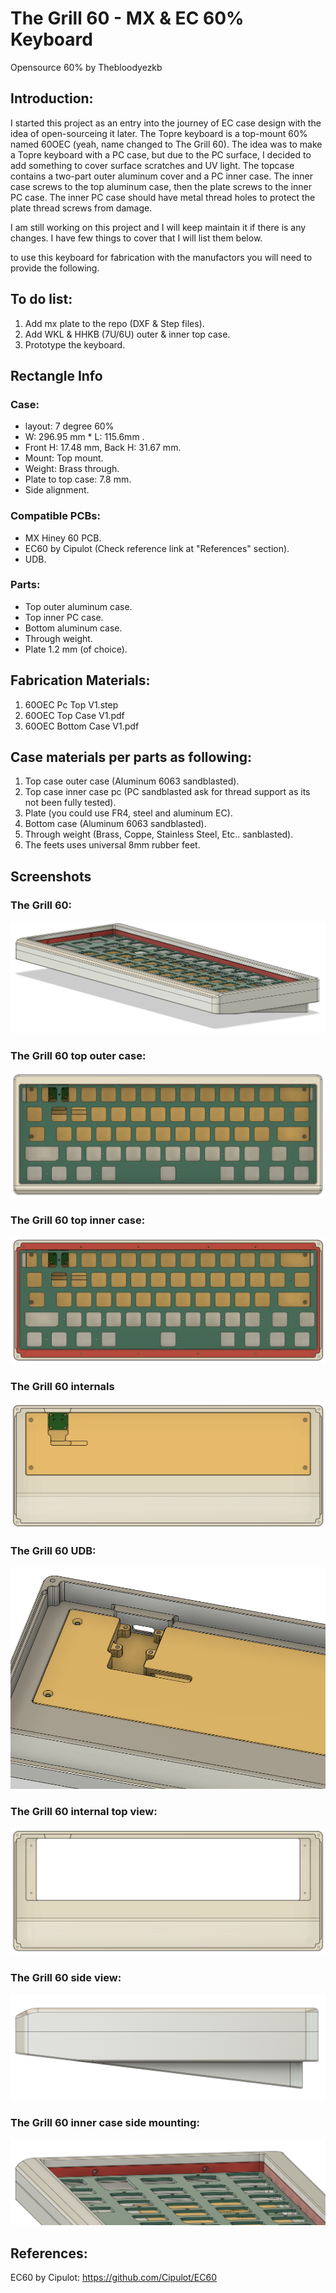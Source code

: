 # The Grill 60 - MX & EC 60% Keyboard

Opensource 60% by Thebloodyezkb

## Introduction:
I started this project as an entry into the journey of EC case design with the idea of open-sourceing it later. The Topre keyboard is a top-mount 60% named 60OEC (yeah, name changed to The Grill 60).
The idea was to make a Topre keyboard with a PC case, but due to the PC surface, I decided to add something to cover surface scratches and UV light. The topcase contains a two-part outer aluminum cover and a PC inner case.
The inner case screws to the top aluminum case, then the plate screws to the inner PC case. The inner PC case should have metal thread holes to protect the plate thread screws from damage.

I am still working on this project and I will keep maintain it if there is any changes. 
I have few things to cover that I will list them below.

to use this keyboard for fabrication with the manufactors you will need to provide the following.

## To do list:
1. Add mx plate to the repo (DXF & Step files).
2. Add WKL & HHKB (7U/6U) outer & inner top case.
3. Prototype the keyboard.

## Rectangle Info
### Case:
- layout: 7 degree 60%
- W: 296.95 mm * L: 115.6mm .
- Front H: 17.48 mm, Back H: 31.67 mm.
- Mount: Top mount.
- Weight: Brass through.
- Plate to top case: 7.8 mm.
- Side alignment.

### Compatible PCBs:
- MX Hiney 60 PCB.
- EC60 by Cipulot (Check reference link at "References" section).
- UDB.

### Parts:
- Top outer aluminum case.
- Top inner PC case.
- Bottom aluminum case.
- Through weight.
- Plate 1.2 mm (of choice).

## Fabrication Materials:
1. 60OEC Pc Top V1.step
2. 60OEC Top Case V1.pdf
3. 60OEC Bottom Case V1.pdf

## Case materials per parts as following:
1. Top case outer case (Aluminum 6063 sandblasted).
2. Top case inner case pc (PC sandblasted ask for thread support as its not been fully tested).
3. Plate (you could use FR4, steel and aluminum EC).
4. Bottom case (Aluminum 6063 sandblasted).
5. Through weight (Brass, Coppe, Stainless Steel, Etc.. sanblasted).
6. The feets uses universal 8mm rubber feet.

## Screenshots

### The Grill 60:
![The_Grill_60](https://github.com/wizardzcustomkb/60oec/blob/main/Pic/The_Grill_60.PNG)
### The Grill 60 top outer case:
![The_Grill_60_top_outer_case](https://github.com/wizardzcustomkb/60oec/blob/main/Pic/The_Grill_60_top_outer_case.PNG)
### The Grill 60 top inner case:
![The_Grill_60_top_inner_case](https://github.com/wizardzcustomkb/60oec/blob/main/Pic/The_Grill_60_top_inner_case.PNG)
### The Grill 60 internals
![The_Grill_60_internals](https://github.com/wizardzcustomkb/60oec/blob/main/Pic/The_Grill_60_internals.PNG)
### The Grill 60 UDB:
![The_Grill_60_UDB_location](https://github.com/wizardzcustomkb/60oec/blob/main/Pic/The_Grill_60_UDB_location.PNG)
### The Grill 60 internal top view:
![The_Grill_60_top_view_no_weight](https://github.com/wizardzcustomkb/60oec/blob/main/Pic/The_Grill_60_top_view_no_weight.PNG)
### The Grill 60 side view:
![The_Grill_60_side_view](https://github.com/wizardzcustomkb/60oec/blob/main/Pic/The_Grill_60_side_view.PNG)
### The Grill 60 inner case side mounting:
![The_Grill_60_inner_case_side_mounts](https://github.com/wizardzcustomkb/60oec/blob/main/Pic/The_Grill_60_inner_case_side_mounts.PNG)


## References:
EC60 by Cipulot: https://github.com/Cipulot/EC60

